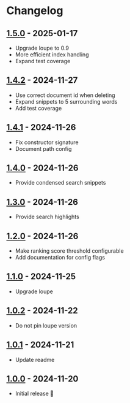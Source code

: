 # Changelog

## [1.5.0] - 2025-01-17

- Upgrade loupe to 0.9
- More efficient index handling
- Expand test coverage

## [1.4.2] - 2024-11-27

- Use correct document id when deleting
- Expand snippets to 5 surrounding words
- Add test coverage

## [1.4.1] - 2024-11-26

- Fix constructor signature
- Document path config

## [1.4.0] - 2024-11-26

- Provide condensed search snippets

## [1.3.0] - 2024-11-26

- Provide search highlights

## [1.2.0] - 2024-11-26

- Make ranking score threshold configurable
- Add documentation for config flags

## [1.1.0] - 2024-11-25

- Upgrade loupe

## [1.0.2] - 2024-11-22

- Do not pin loupe version

## [1.0.1] - 2024-11-21

- Update readme

## [1.0.0] - 2024-11-20

- Initial release 🎉

[1.5.0]: https://github.com/daun/statamic-loupe/releases/tag/1.5.0
[1.4.2]: https://github.com/daun/statamic-loupe/releases/tag/1.4.2
[1.4.1]: https://github.com/daun/statamic-loupe/releases/tag/1.4.1
[1.4.0]: https://github.com/daun/statamic-loupe/releases/tag/1.4.0
[1.3.0]: https://github.com/daun/statamic-loupe/releases/tag/1.3.0
[1.2.0]: https://github.com/daun/statamic-loupe/releases/tag/1.2.0
[1.1.0]: https://github.com/daun/statamic-loupe/releases/tag/1.1.0
[1.0.2]: https://github.com/daun/statamic-loupe/releases/tag/1.0.2
[1.0.1]: https://github.com/daun/statamic-loupe/releases/tag/1.0.1
[1.0.0]: https://github.com/daun/statamic-loupe/releases/tag/1.0.0
